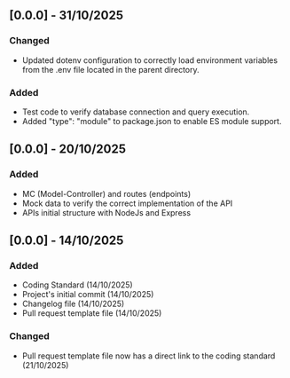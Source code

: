 ## [0.0.0] - 31/10/2025  

### Changed

 - Updated dotenv configuration to correctly load environment variables from the .env file located in the parent directory.

### Added
 - Test code to verify database connection and query execution.
 - Added "type": "module" to package.json to enable ES module support.

## [0.0.0] - 20/10/2025  

### Added

 - MC (Model-Controller) and routes (endpoints)
 - Mock data to verify the correct implementation of the API
 - APIs initial structure with NodeJs and Express

## [0.0.0] - 14/10/2025

### Added

 - Coding Standard (14/10/2025)
 - Project's initial commit (14/10/2025)
 - Changelog file (14/10/2025)
 - Pull request template file (14/10/2025)

### Changed
 - Pull request template file now has a direct link to the coding standard (21/10/2025)